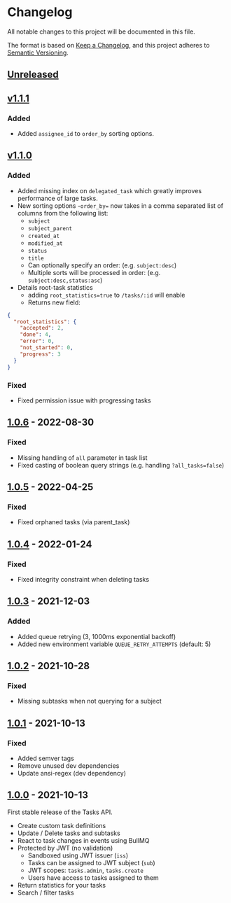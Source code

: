 # Changelog
All notable changes to this project will be documented in this file.

The format is based on [Keep a Changelog](https://keepachangelog.com/en/1.0.0/),
and this project adheres to [Semantic Versioning](https://semver.org/spec/v2.0.0.html).

## [Unreleased](https://github.com/digirati-co-uk/tasks-api/compare/v1.0.6...main)

<!--
### Added
### Changed
### Deprecated
### Removed
### Fixed
### Security
-->

## [v1.1.1](https://github.com/digirati-co-uk/tasks-api/compare/v1.1.0...v1.1.1)

### Added
- Added `assignee_id` to `order_by` sorting options.

## [v1.1.0](https://github.com/digirati-co-uk/tasks-api/compare/v1.0.6...v1.1.0)

### Added
- Added missing index on `delegated_task` which greatly improves performance of large tasks.
- New sorting options
  -`order_by=` now takes in a comma separated list of columns from the following list:
    - `subject`
    - `subject_parent`
    - `created_at`
    - `modified_at`
    - `status`
    - `title`
  - Can optionally specify an order: (e.g. `subject:desc`)
  - Multiple sorts will be processed in order: (e.g. `subject:desc,status:asc`)
- Details root-task statistics
  - adding `root_statistics=true` to `/tasks/:id` will enable
  - Returns new field:
```json
{
  "root_statistics": {
    "accepted": 2,
    "done": 4,
    "error": 0,
    "not_started": 0,
    "progress": 3
  }
}
```

### Fixed
- Fixed permission issue with progressing tasks

## [1.0.6](https://github.com/digirati-co-uk/tasks-api/compare/v1.0.5...v1.0.6) - 2022-08-30

### Fixed
- Missing handling of `all` parameter in task list
- Fixed casting of boolean query strings (e.g. handling `?all_tasks=false`)

## [1.0.5](https://github.com/digirati-co-uk/tasks-api/compare/v1.0.4...v1.0.5) - 2022-04-25

### Fixed
- Fixed orphaned tasks (via parent_task)

## [1.0.4](https://github.com/digirati-co-uk/tasks-api/compare/v1.0.3...v1.0.4) - 2022-01-24

### Fixed
- Fixed integrity constraint when deleting tasks

## [1.0.3](https://github.com/digirati-co-uk/tasks-api/compare/v1.0.2...v1.0.3) - 2021-12-03

### Added
- Added queue retrying (3, 1000ms exponential backoff)
- Added new environment variable `QUEUE_RETRY_ATTEMPTS` (default: 5)

## [1.0.2](https://github.com/digirati-co-uk/tasks-api/releases/tag/v1.0.2) - 2021-10-28

### Fixed
- Missing subtasks when not querying for a subject

## [1.0.1](https://github.com/digirati-co-uk/tasks-api/releases/tag/v1.0.1) - 2021-10-13

### Fixed
- Added semver tags
- Remove unused dev dependencies
- Update ansi-regex (dev dependency)

## [1.0.0](https://github.com/digirati-co-uk/tasks-api/releases/tag/v1.0.0) - 2021-10-13
First stable release of the Tasks API.

- Create custom task definitions
- Update / Delete tasks and subtasks
- React to task changes in events using BullMQ
- Protected by JWT (no validation)
  - Sandboxed using JWT issuer (`iss`)
  - Tasks can be assigned to JWT subject (`sub`)
  - JWT scopes: `tasks.admin`, `tasks.create`
  - Users have access to tasks assigned to them
- Return statistics for your tasks
- Search / filter tasks
